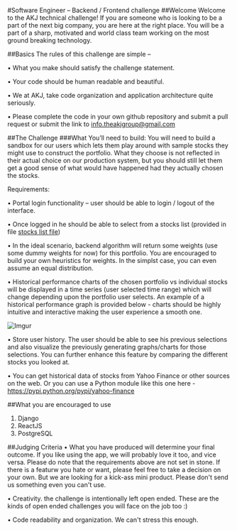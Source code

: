 #Software Engineer – Backend / Frontend challenge 
##Welcome
Welcome to the AKJ technical challenge! If you are someone who is looking to be a part of the next big company, you are here at the right place. You will be a part of a sharp, motivated and world class team working on the most ground breaking technology. 

##Basics 
The rules of this challenge are simple –

•	What you make should satisfy the challenge statement.	

•	Your code should be human readable and beautiful.

•	We at AKJ, take code organization and application architecture quite seriously.

•	Please complete the code in your own github repository and submit a pull request or submit the link to info.theakjgroup@gmail.com

##The Challenge
###What You’ll need to build:
You will need to build a sandbox for our users which lets them play around with sample stocks they might use to construct the portfolio. What they choose is not reflected in their actual choice on our production system, but you should still let them get a good sense of what would have happened had they actually chosen the stocks.

Requirements:

•	Portal login functionality – user should be able to login / logout of the interface.

•	Once logged in he should be able to select from a stocks list (provided in file [stocks list file](https://github.com/Investak/Interview-Challenge/blob/master/Stock%20List.xlsx))

•	In the ideal scenario, backend algorithm will return some weights (use some dummy weights for now) for this portfolio. You are encouraged to build your own heuristics for weights. In the simplst case, you can even assume an equal distribution.

•	Historical performance charts of the chosen portfolio vs individual stocks will be displayed in a time series (user selected time range) which will change depending upon the portfolio user selects.
An example of a historical performance graph is provided below - charts should be highly intuitive and interactive making the user experience a smooth one. 

![Imgur](http://i.imgur.com/r6PcUCP.png?1)

•	Store user history. The user should be able to see his previous selections and also visualize the previously generating graphs/charts for those selections. You can further enhance this feature by comparing the different stocks you looked at.

•	You can get historical data of stocks from Yahoo Finance or other sources on the web. Or you can use a Python module like this one here - https://pypi.python.org/pypi/yahoo-finance

##What you are encouraged to use
1.	Django
2.	ReactJS
3.	PostgreSQL

##Judging Criteria
•	What you have produced will determine your final outcome. If you like using the app, we will probably love it too, and vice versa. Please do note that the requirements above are not set in stone. If there is a featurw you hate or want, please feel free to take a decision on your own. But we are looking for a kick-ass mini product. Please don't send us something even you can't use. 

•	Creativity. the challenge is intentionally left open ended. These are the kinds of open ended challenges you will face on the job too :)

•	Code readability and organization. We can't stress this enough.
